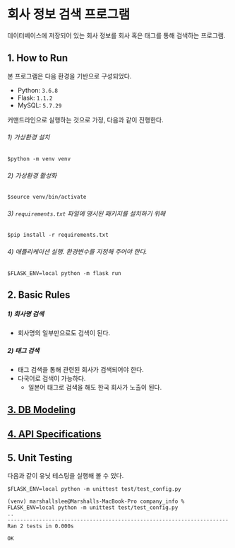 # **회사 정보 검색 프로그램**

데이터베이스에 저장되어 있는 회사 정보를 회사 혹은 태그를 통해 검색하는 프로그램.

## 1. How to Run

본 프로그램은 다음 환경을 기반으로 구성되었다.
* Python: `3.6.8`
* Flask: `1.1.2`
* MySQL: `5.7.29` 

커맨드라인으로 실행하는 것으로 가정, 다음과 같이 진행한다.
###### 1) 가상환경 설치
```
$python -m venv venv
```

###### 2) 가상환경 활성화
```
$source venv/bin/activate
```

###### 3) `requirements.txt` 파일에 명시된 패키지를 설치하기 위해 
```
$pip install -r requirements.txt
```

###### 4) 애플리케이션 실행. 환경변수를 지정해 주어야 한다.
```
$FLASK_ENV=local python -m flask run
```

## 2. Basic Rules
##### 1) 회사명 검색
* 회사명의 일부만으로도 검색이 된다.

##### 2) 태그 검색
* 태그 검색을 통해 관련된 회사가 검색되어야 한다.
* 다국어로 검색이 가능하다.
    * 일본어 태그로 검색을 해도 한국 회사가 노출이 된다.

## [3. DB Modeling](docs/kr/db-modeling.md)

## [4. API Specifications](docs/kr/api-specifications.md)

## 5. Unit Testing

다음과 같이 유닛 테스팅을 실행해 볼 수 있다.

```
$FLASK_ENV=local python -m unittest test/test_config.py

(venv) marshallslee@Marshalls-MacBook-Pro company_info % FLASK_ENV=local python -m unittest test/test_config.py
..
----------------------------------------------------------------------
Ran 2 tests in 0.000s

OK
```
